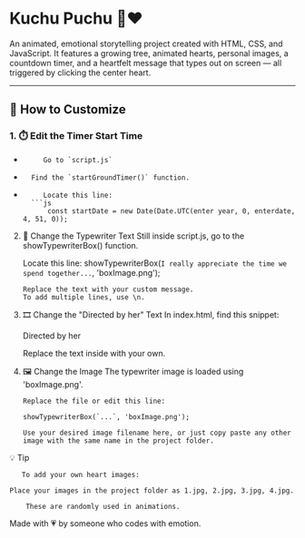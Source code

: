 # Kuchu Puchu 🌳❤️

An animated, emotional storytelling project created with HTML, CSS, and JavaScript. It features a growing tree, animated hearts, personal images, a countdown timer, and a heartfelt message that types out on screen — all triggered by clicking the center heart.

---

## 🔧 How to Customize

### 1. ⏱️ Edit the Timer Start Time  
-          Go to `script.js`
-       Find the `startGroundTimer()` function.
-          Locate this line:
        ```js
            const startDate = new Date(Date.UTC(enter year, 0, enterdate, 4, 51, 0));

2. 📝 Change the Typewriter Text
       Still inside script.js, go to the showTypewriterBox() function.

   Locate this line:
       showTypewriterBox(`I really appreciate the time we spend together...`, 'boxImage.png');

       Replace the text with your custom message.
       To add multiple lines, use \n.

3. 🎞️ Change the "Directed by her" Text
    In index.html, find this snippet:

    <span class="hover-text">Directed by her</span>

    Replace the text inside <span> with your own.

4. 🖼️ Change the Image
       The typewriter image is loaded using 'boxImage.png'.

       Replace the file or edit this line:

       showTypewriterBox(`...`, 'boxImage.png');

       Use your desired image filename here, or just copy paste any other image with the same name in the project folder.

💡 Tip

       To add your own heart images:

    Place your images in the project folder as 1.jpg, 2.jpg, 3.jpg, 4.jpg.

        These are randomly used in animations.

Made with 💗 by someone who codes with emotion.

